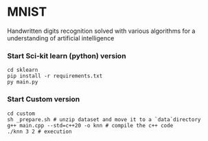 # MNIST
Handwritten digits recognition solved with various algorithms for a understanding of artificial intelligence

### Start Sci-kit learn (python) version

```shell
cd sklearn
pip install -r requirements.txt
py main.py
```
### Start Custom version

```shell
cd custom
sh _prepare.sh # unzip dataset and move it to a `data`directory
g++ main.cpp --std=c++20 -o knn # compile the c++ code
./knn 3 2 # execution
```